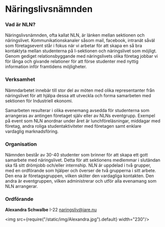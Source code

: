 # Näringslivsnämnden

### Vad är NLN?

Näringslivsnämnden, ofta kallat NLN, är länken mellan sektionen och näringslivet. Kommunikationskanaler såsom mail, facebook, intranät såväl som företagsevent står i fokus när vi arbetar för att skapa en så bra kontaktyta mellan studenterna på I-sektionen och näringslivet som möjligt. Genom gediget relationsbyggande med näringslivets olika företag jobbar vi för långa och givande relationer för att förse studenter med nyttig information inför framtidens möjligheter.

### Verksamhet

Nämndarbetet innebär till stor del av möten med olika representanter från näringslivet för att hjälpa dessa att utveckla och forma samarbeten med sektionen för Industriell ekonomi.

Samarbeten resulterar i olika evenemang avsedda för studenterna som arrangeras av antingen företaget själv eller av NLNs eventgrupp. Exempel på event som NLN anordnar under året är lunchföreläsningar, middagar med företag, andra roliga studentaktiviteter med företagen samt enklare vardaglig marknadsföring.

### Organisation

Nämnden består av 30-40 studenter som brinner för att skapa ett gott samarbete med näringslivet. Detta för att sektionens medlemmar i slutändan ska få sitt drömjobb och/eller internship. NLN är uppdelad i två grupper, med en ordförande som hjälper och överser de två grupperna i sitt arbete. Den ena är företagsgruppen, vilken sköter den vardagliga kontakten. Den andra är eventgruppen, vilken administrerar och utför alla evenamang som NLN arrangerar.

### Ordförande

__Alexandra Schwalbe__ 
I-22
naringsliv@iare.nu

<img src={require("/static/img/Alexandra.jpg").default} width="230"/>

